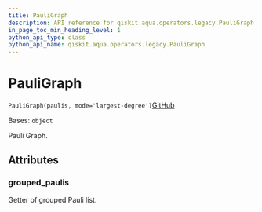 ```yaml
---
title: PauliGraph
description: API reference for qiskit.aqua.operators.legacy.PauliGraph
in_page_toc_min_heading_level: 1
python_api_type: class
python_api_name: qiskit.aqua.operators.legacy.PauliGraph
---
```


# PauliGraph

<span id="qiskit.aqua.operators.legacy.PauliGraph" />

`PauliGraph(paulis, mode='largest-degree')`[GitHub](https://github.com/qiskit-community/qiskit-aqua/tree/stable/0.9/qiskit/aqua/operators/legacy/pauli_graph.py "view source code")

Bases: `object`

Pauli Graph.

## Attributes

<span id="qiskit.aqua.operators.legacy.PauliGraph.grouped_paulis" />

### grouped\_paulis

Getter of grouped Pauli list.

